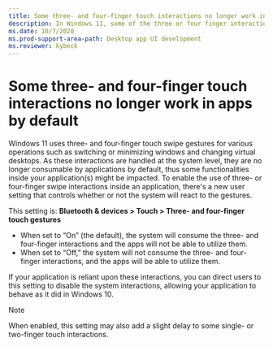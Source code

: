 ```yaml
---
title: Some three- and four-finger touch interactions no longer work in apps by default
description: In Windows 11, some of the three or four finger interactions are no longer consumable by applications by default.
ms.date: 10/7/2020
ms.prod-support-area-path: Desktop app UI development
ms.reviewer: kybeck
---
```

# Some three- and four-finger touch interactions no longer work in apps by default

Windows 11 uses three- and four-finger touch swipe gestures for various operations such as switching or minimizing windows and changing virtual desktops.  As these interactions are handled at the system level, they are no longer consumable by applications by default, thus some functionalities inside your application(s) might be impacted.
To enable the use of three- or four-finger swipe interactions inside an application, there's a new user setting that controls whether or not the system will react to the gestures.  

This setting is: **Bluetooth & devices > Touch > Three- and four-finger touch gestures**
- When set to “On” (the default), the system will consume the three- and four-finger interactions and the apps will not be able to utilize them.
- When set to “Off,” the system will not consume the three- and four-finger interactions, and the apps will be able to utilize them.

If your application is reliant upon these interactions, you can direct users to this setting to disable the system interactions, allowing your application to behave as it did in Windows 10.

> [!NOTE]
> When enabled, this setting may also add a slight delay to some single- or two-finger touch interactions.
